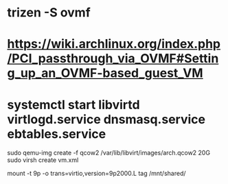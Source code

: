 # trizen -S ovmf
# https://wiki.archlinux.org/index.php/PCI_passthrough_via_OVMF#Setting_up_an_OVMF-based_guest_VM
# systemctl start libvirtd virtlogd.service dnsmasq.service ebtables.service


sudo qemu-img create -f qcow2 /var/lib/libvirt/images/arch.qcow2 20G
sudo virsh create vm.xml

mount -t 9p -o trans=virtio,version=9p2000.L tag /mnt/shared/